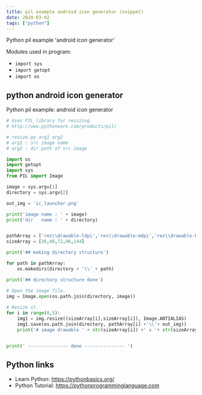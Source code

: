 ```yaml
---
title: pil example android icon generator (snippet)
date: 2020-03-02
tags: ["python"]
---
```

Python pil example 'android icon generator'


Modules used in program: 
* `import sys`
* `import getopt`
* `import os`

## python android icon generator

Python pil example: android icon generator

```python
# Uses PIL library for resizing 
# http://www.pythonware.com/products/pil/

# resize.py arg1 arg2 
# arg1 : src image name
# arg2 : dir path of src image

import os
import getopt
import sys
from PIL import Image

image = sys.argv[1] 
directory = sys.argv[2]

out_img = 'ic_launcher.png'

print('image name : ' + image)
print('dir   name : ' + directory)


pathArray = ['res\\drawable-ldpi','res\\drawable-mdpi','res\\drawable-hdpi','res\\drawable-xhdpi','res\\drawable-xxhdpi']
sizeArray = [36,48,72,96,144]

print('## making directory structure')

for path in pathArray:
	os.makedirs(directory + '\\' + path)

print('## directory structure done')

# Open the image file.
img = Image.open(os.path.join(directory, image))
 
# Resize it.
for i in range(0,5):
	img1 = img.resize((sizeArray[i],sizeArray[i]), Image.ANTIALIAS) 
	img1.save(os.path.join(directory, pathArray[i] +'\\'+ out_img))
	print('# image drawable ' + str(sizeArray[i]) +' x '+ str(sizeArray[i]))


print(' --------------- done --------------- ')

```

## Python links

- Learn Python: https://pythonbasics.org/
- Python Tutorial: https://pythonprogramminglanguage.com
